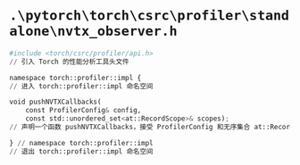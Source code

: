 # `.\pytorch\torch\csrc\profiler\standalone\nvtx_observer.h`

```py
#include <torch/csrc/profiler/api.h>
// 引入 Torch 的性能分析工具头文件

namespace torch::profiler::impl {
// 进入 torch::profiler::impl 命名空间

void pushNVTXCallbacks(
    const ProfilerConfig& config,
    const std::unordered_set<at::RecordScope>& scopes);
// 声明一个函数 pushNVTXCallbacks，接受 ProfilerConfig 和无序集合 at::RecordScope 的参数

} // namespace torch::profiler::impl
// 退出 torch::profiler::impl 命名空间
```